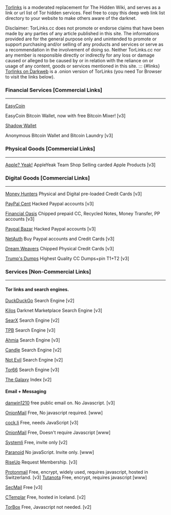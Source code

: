 [Torlinks](https://TorLinks.cc)
 is a moderated replacement for The Hidden Wiki, and serves as a link or url list of Tor hidden services.
Feel free to copy this deep web link list directory to your website to make others aware of the darknet.

Disclaimer: TorLinks.cc does not promote or endorse claims that have been made by any parties of any article published in this site. The informations provided are for the general purpose only and unintended to promote or support purchasing and/or selling of any products and services or serve as a recommendation in the involvement of doing so. Neither TorLinks.cc nor any member is responsible directly or indirectly for any loss or damage caused or alleged to be caused by or in relation with the reliance on or usage of any content, goods or services mentioned in this site.
::: {#links}
[Torlinks on Darkweb](http://pf72rzncvycnfv7xmzag67vfn5qsvmjqc6yyrftofzjyvufk6mmgw2id.onion/)
is a .onion version of TorLinks (you need Tor Browser to visit the links below).


### Financial Services [Commercial Links]


------------------------------------------------------------------------

[EasyCoin](http://gvow5kv6o4no7eotipkyygmc5fp5747ng2d2towhc6jzxmn3qvumc3yd.onion%20)

EasyCoin Bitcoin Wallet, now with free Bitcoin Mixer! [v3]


[Shadow Wallet](http://vv6i6goustvtjc3klngt4ncypny5vdm4ygkrukwgvabm2tt36tplccid.onion)
 
Anonymous Bitcoin Wallet and Bitcoin Laundry [v3]

 
### Physical Goods [Commercial Links]

------------------------------------------------------------------------

[Apple? Yeak!](http://g5y4xtizlwcdob3ldwuqe4aid5wimdrl6inz55vdnybqpny6lc7q32ad.onion/)
AppleYeak Team Shop Selling carded Apple Products [v3]

### Digital Goods [Commercial Links]

------------------------------------------------------------------------

[Money Hunters](http://rq532gaarpa532qavgxbgtt5edzetsnpxjcz6lw3njobpdjohcq7lgqd.onion)
Physical and Digital pre-loaded Credit Cards [v3]

[PayPal Cent](http://vreoyexdhtexn4q7wysjt5aafhavmtjfhfo4wjnhr76m4g3hsmsxfdqd.onion)
Hacked Paypal accounts [v3]

[Financial Oasis](http://njc5v7ldvxgb2yr4reovoaha7jumiwxpf37doxxl3ioryqh6eaqi23ad.onion)
Chipped prepaid CC, Recycled Notes, Money Transfer, PP accounts [v3] 

[Paypal Bazar](http://e4er6nomzyzt6kmto32y5hsrr7kuvh3bfqkrhv7buls6ozfsodauboyd.onion)
Hacked Paypal accounts [v3]

[NetAuth](http://keee5q4uutzq62b6am6sf6wiatlszmvgxmw6bmznozovopszy3ec5nad.onion)
Buy Paypal accounts and Credit Cards [v3]

[Dream Weavers](http://2pdhycyxpxptoycyn62vxjcca5uh4m7m7zwwj56km427rm2eddars6ad.onion)
Chipped Physical Credit Cards [v3]

[Trump\'s Dumps](http://6re3xmkly64bz3tioaohwy45kd4ci7xlswu74ek4jehj3oqvaksxj3id.onion)
Highest Quality CC Dumps+pin T1+T2 [v3]


### Services [Non-Commercial Links]

------------------------------------------------------------------------

#### Tor links and search engines.

[DuckDuckGo](http://3g2upl4pq6kufc4m.onion/)
Search Engine [v2]

[Kilos](http://mlyusr6htlxsyc7t2f4z53wdxh3win7q3qpxcrbam6jf3dmua7tnzuyd.onion)
Darknet Marketplace Search Engine [v3]

[SearX](http://ulrn6sryqaifefld.onion/)
Search Engine [v2]

[TPB](http://piratebayo3klnzokct3wt5yyxb2vpebbuyjl7m623iaxmqhsd52coid.onion/)
Search Engine [v3]

[Ahmia](http://juhanurmihxlp77nkq76byazcldy2hlmovfu2epvl5ankdibsot4csyd.onion/)
Search Engine [v3]

[Candle](http://gjobqjj7wyczbqie.onion/)
Search Engine [v2]

[Not Evil](http://hss3uro2hsxfogfq.onion/)
Search Engine [v2]

[Tor66](http://tor66sewebgixwhcqfnp5inzp5x5uohhdy3kvtnyfxc2e5mxiuh34iid.onion/)
Search Engine [v3]

[The Galaxy](http://jld3zkuo4b5mbios.onion/)
Index [v2]



#### Email + Messaging

[danwin1210](http://danielas3rtn54uwmofdo3x2bsdifr47huasnmbgqzfrec5ubupvtpid.onion/mail/index.php)
free public email on. No Javascript. [v3]

[OnionMail](http://en.onionmail.info/)
Free, No javascript required. [www]

[cock.li](http://rurcblzhmdk22kttfkel2zduhyu3r6to7knyc7wiorzrx5gw4c3lftad.onion/)
Free, needs JavaScript [v3]

[OnionMail](http://en.onionmail.info/)
Free, Doesn\'t require Javascript [www]

[Systemli](http://h2qkxasmmqdmyiov.onion/)
Free, invite only [v2]

[Paranoid](https://paranoid.email/)
No javaScript. Invite only. [www]

[RiseUp](http://5gdvpfoh6kb2iqbizb37lzk2ddzrwa47m6rpdueg2m656fovmbhoptqd.onion/rc/)
Request Membership. [v3]

[Protonmail](https://protonmailrmez3lotccipshtkleegetolb73fuirgj7r4o4vfu7ozyd.onion/)
Free, encrypt, widely used, requires javascript, hosted in Switzerland. [v3] 
[Tutanota](https://tutanota.com/)
Free, encrypt, requires javascript [www]

[SecMail](http://secmail63sex4dfw6h2nsrbmfz2z6alwxe4e3adtkpd4pcvkhht4jdad.onion/)
Free [v3]

[CTemplar](http://ctemplar42u6fulx.onion/)
Free, hosted in Iceland. [v2]

[TorBox](http://torbox3uiot6wchz.onion)
Free, Javascript not needed. [v2] 
